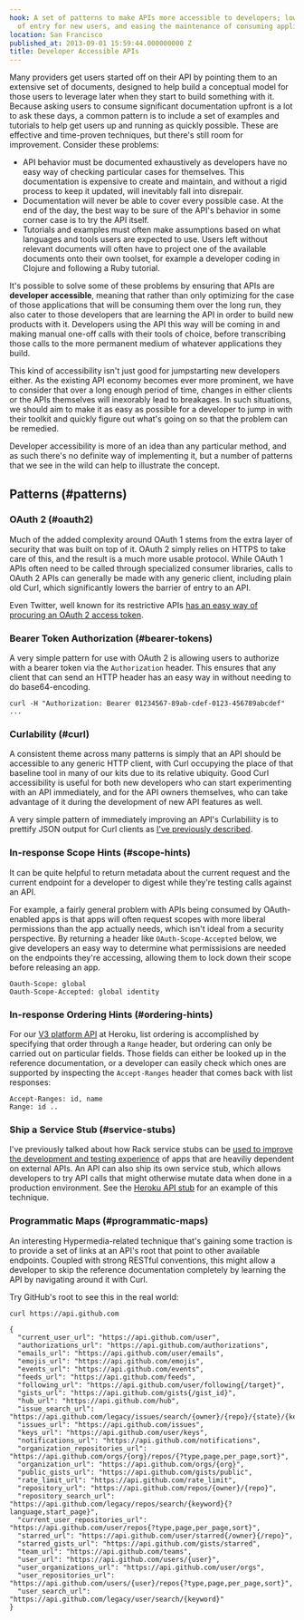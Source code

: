 ```yaml
---
hook: A set of patterns to make APIs more accessible to developers; lowering the barrier
  of entry for new users, and easing the maintenance of consuming applications.
location: San Francisco
published_at: 2013-09-01 15:59:44.000000000 Z
title: Developer Accessible APIs
---
```


Many providers get users started off on their API by pointing them to an
extensive set of documents, designed to help build a conceptual model for those
users to leverage later when they start to build something with it. Because
asking users to consume significant documentation upfront is a lot to ask these
days, a common pattern is to include a set of examples and tutorials to help
get users up and running as quickly possible. These are effective and
time-proven techniques, but there's still room for improvement.  Consider these
problems:

* API behavior must be documented exhaustively as developers have no easy way
  of checking particular cases for themselves. This documentation is expensive
  to create and maintain, and without a rigid process to keep it updated, will
  inevitably fall into disrepair.
* Documentation will never be able to cover every possible case. At the end of
  the day, the best way to be sure of the API's behavior in some corner case is
  to try the API itself.
* Tutorials and examples must often make assumptions based on what languages
  and tools users are expected to use. Users left without relevant documents will
  often have to project one of the available documents onto their own toolset,
  for example a developer coding in Clojure and following a Ruby tutorial.

It's possible to solve some of these problems by ensuring that APIs are
**developer accessible**, meaning that rather than only optimizing for the case
of those applications that will be consuming them over the long run, they also
cater to those developers that are learning the API in order to build new
products with it. Developers using the API this way will be coming in and
making manual one-off calls with their tools of choice, before transcribing
those calls to the more permanent medium of whatever applications they build.

This kind of accessibility isn't just good for jumpstarting new developers
either. As the existing API economy becomes ever more prominent, we have to
consider that over a long enough period of time, changes in either clients or
the APIs themselves will inexorably lead to breakages. In such situations, we
should aim to make it as easy as possible for a developer to jump in with their
toolkit and quickly figure out what's going on so that the problem can be
remedied.

Developer accessibility is more of an idea than any particular method, and as
such there's no definite way of implementing it, but a number of patterns that
we see in the wild can help to illustrate the concept.

## Patterns (#patterns)

### OAuth 2 (#oauth2)

Much of the added complexity around OAuth 1 stems from the extra layer of
security that was built on top of it. OAuth 2 simply relies on HTTPS to take
care of this, and the result is a much more usable protocol. While OAuth 1 APIs
often need to be called through specialized consumer libraries, calls to OAuth
2 APIs can generally be made with any generic client, including plain old Curl,
which significantly lowers the barrier of entry to an API.

Even Twitter, well known for its restrictive APIs [has an easy way of procuring
an OAuth 2 access token](https://gist.github.com/brandur/5845931).

### Bearer Token Authorization (#bearer-tokens)

A very simple pattern for use with OAuth 2 is allowing users to authorize with
a bearer token via the `Authorization` header. This ensures that any client
that can send an HTTP header has an easy way in without needing to do
base64-encoding.

    curl -H "Authorization: Bearer 01234567-89ab-cdef-0123-456789abcdef" ...

### Curlability (#curl)

A consistent theme across many patterns is simply that an API should be
accessible to any generic HTTP client, with Curl occupying the place of that
baseline tool in many of our kits due to its relative ubiquity. Good Curl
accessibility is useful for both new developers who can start experimenting
with an API immediately, and for the API owners themselves, who can take
advantage of it during the development of new API features as well.

A very simple pattern of immediately improving an API's Curlabiliity is to
prettify JSON output for Curl clients as [I've previously
described](https://mutelight.org/pretty-json).

### In-response Scope Hints (#scope-hints)

It can be quite helpful to return metadata about the current request and the
current endpoint for a developer to digest while they're testing calls against
an API.

For example, a fairly general problem with APIs being consumed by OAuth-enabled
apps is that apps will often request scopes with more liberal permissions than
the app actually needs, which isn't ideal from a security perspective. By
returning a header like `OAuth-Scope-Accepted` below, we give developers an
easy way to determine what permissisions are needed on the endpoints they're
accessing, allowing them to lock down their scope before releasing an app.

    Oauth-Scope: global
    Oauth-Scope-Accepted: global identity

### In-response Ordering Hints (#ordering-hints)

For our [V3 platform
API](https://devcenter.heroku.com/articles/platform-api-reference) at Heroku,
list ordering is accomplished by specifying that order through a `Range`
header, but ordering can only be carried out on particular fields. Those fields
can either be looked up in the reference documentation, or a developer can
easily check which ones are supported by inspecting the `Accept-Ranges` header
that comes back with list responses:

    Accept-Ranges: id, name
    Range: id ..

### Ship a Service Stub (#service-stubs)

I've previously talked about how Rack service stubs can be [used to improve the
development and testing experience](https://brandur.org/service-stubs) of apps
that are heaviliy dependent on external APIs. An API can also ship its own
service stub, which allows developers to try API calls that might otherwise
mutate data when done in a production environment. See the [Heroku API
stub](https://github.com/heroku/heroku-api-stub) for an example of this
technique.

### Programmatic Maps (#programmatic-maps)

An interesting Hypermedia-related technique that's gaining some traction is to
provide a set of links at an API's root that point to other available
endpoints. Coupled with strong RESTful conventions, this might allow a
developer to skip the reference documentation completely by learning the API by
navigating around it with Curl.

Try GitHub's root to see this in the real world:

    curl https://api.github.com
    
    {
      "current_user_url": "https://api.github.com/user",
      "authorizations_url": "https://api.github.com/authorizations",
      "emails_url": "https://api.github.com/user/emails",
      "emojis_url": "https://api.github.com/emojis",
      "events_url": "https://api.github.com/events",
      "feeds_url": "https://api.github.com/feeds",
      "following_url": "https://api.github.com/user/following{/target}",
      "gists_url": "https://api.github.com/gists{/gist_id}",
      "hub_url": "https://api.github.com/hub",
      "issue_search_url": "https://api.github.com/legacy/issues/search/{owner}/{repo}/{state}/{keyword}",
      "issues_url": "https://api.github.com/issues",
      "keys_url": "https://api.github.com/user/keys",
      "notifications_url": "https://api.github.com/notifications",
      "organization_repositories_url": "https://api.github.com/orgs/{org}/repos/{?type,page,per_page,sort}",
      "organization_url": "https://api.github.com/orgs/{org}",
      "public_gists_url": "https://api.github.com/gists/public",
      "rate_limit_url": "https://api.github.com/rate_limit",
      "repository_url": "https://api.github.com/repos/{owner}/{repo}",
      "repository_search_url": "https://api.github.com/legacy/repos/search/{keyword}{?language,start_page}",
      "current_user_repositories_url": "https://api.github.com/user/repos{?type,page,per_page,sort}",
      "starred_url": "https://api.github.com/user/starred{/owner}{/repo}",
      "starred_gists_url": "https://api.github.com/gists/starred",
      "team_url": "https://api.github.com/teams",
      "user_url": "https://api.github.com/users/{user}",
      "user_organizations_url": "https://api.github.com/user/orgs",
      "user_repositories_url": "https://api.github.com/users/{user}/repos{?type,page,per_page,sort}",
      "user_search_url": "https://api.github.com/legacy/user/search/{keyword}"
    }
